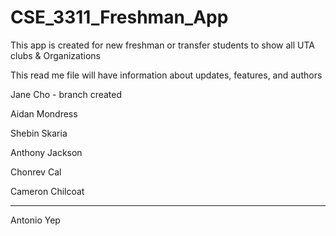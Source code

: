 # CSE_3311_Freshman_App

This app is created for new freshman or transfer students to show all UTA clubs & Organizations 

This read me file will have information about updates, features, and authors

Jane Cho - branch created

Aidan Mondress

Shebin Skaria

Anthony Jackson

Chonrev Cal

Cameron Chilcoat
_______________________________________________________________________________________________________
Antonio Yep


